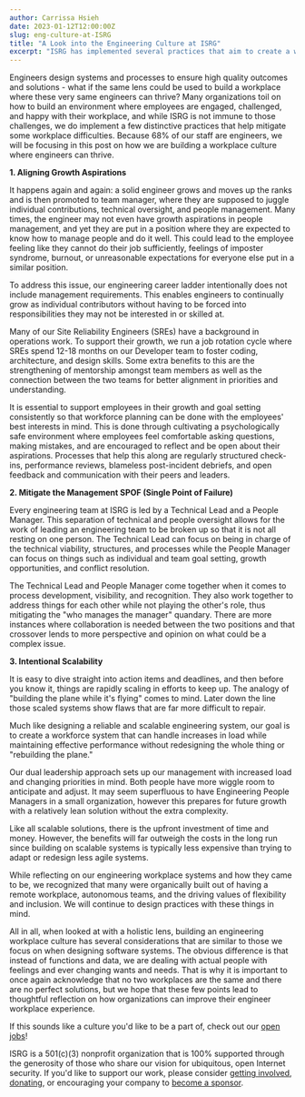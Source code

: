 ```yaml
---
author: Carrissa Hsieh
date: 2023-01-12T12:00:00Z
slug: eng-culture-at-ISRG
title: "A Look into the Engineering Culture at ISRG"
excerpt: "ISRG has implemented several practices that aim to create a workplace where engineers can thrive."
---
```


Engineers design systems and processes to ensure high quality outcomes and solutions - what if the same lens could be used to build a workplace where these very same engineers can thrive? Many organizations toil on how to build an environment where employees are engaged, challenged, and happy with their workplace, and while ISRG is not immune to those challenges, we do implement a few distinctive practices that help mitigate some workplace difficulties. Because 68% of our staff are engineers, we will be focusing in this post on how we are building a workplace culture where engineers can thrive.

**1. Aligning Growth Aspirations**

It happens again and again: a solid engineer grows and moves up the ranks and is then promoted to team manager, where they are supposed to juggle individual contributions, technical oversight, and people management. Many times, the engineer may not even have growth aspirations in people management, and yet they are put in a position where they are expected to know how to manage people and do it well. This could lead to the employee feeling like they cannot do their job sufficiently, feelings of imposter syndrome, burnout, or unreasonable expectations for everyone else put in a similar position.

To address this issue, our engineering career ladder intentionally does not include management requirements. This enables engineers to continually grow as individual contributors without having to be forced into responsibilities they may not be interested in or skilled at.

Many of our Site Reliability Engineers (SREs) have a background in operations work. To support their growth, we run a job rotation cycle where SREs spend 12-18 months on our Developer team to foster coding, architecture, and design skills. Some extra benefits to this are the strengthening of mentorship amongst team members as well as the connection between the two teams for better alignment in priorities and understanding.

It is essential to support employees in their growth and goal setting consistently so that workforce planning can be done with the employees' best interests in mind. This is done through cultivating a psychologically safe environment where employees feel comfortable asking questions, making mistakes, and are encouraged to reflect and be open about their aspirations. Processes that help this along are regularly structured check-ins, performance reviews, blameless post-incident debriefs, and open feedback and communication with their peers and leaders.

**2. Mitigate the Management SPOF (Single Point of Failure)**

Every engineering team at ISRG is led by a Technical Lead and a People Manager. This separation of technical and people oversight allows for the work of leading an engineering team to be broken up so that it is not all resting on one person. The Technical Lead can focus on being in charge of the technical viability, structures, and processes while the People Manager can focus on things such as individual and team goal setting, growth opportunities, and conflict resolution.

The Technical Lead and People Manager come together when it comes to process development, visibility, and recognition. They also work together to address things for each other while not playing the other's role, thus mitigating the "who manages the manager" quandary. There are more instances where collaboration is needed between the two positions and that crossover lends to more perspective and opinion on what could be a complex issue.

**3. Intentional Scalability**

It is easy to dive straight into action items and deadlines, and then before you know it, things are rapidly scaling in efforts to keep up. The analogy of "building the plane while it's flying" comes to mind. Later down the line those scaled systems show flaws that are far more difficult to repair.

Much like designing a reliable and scalable engineering system, our goal is to create a workforce system that can handle increases in load while maintaining effective performance without redesigning the whole thing or "rebuilding the plane."

Our dual leadership approach sets up our management with increased load and changing priorities in mind. Both people have more wiggle room to anticipate and adjust. It may seem superfluous to have Engineering People Managers in a small organization, however this prepares for future growth with a relatively lean solution without the extra complexity.

Like all scalable solutions, there is the upfront investment of time and money. However, the benefits will far outweigh the costs in the long run since building on scalable systems is typically less expensive than trying to adapt or redesign less agile systems.

While reflecting on our engineering workplace systems and how they came to be, we recognized that many were organically built out of having a remote workplace, autonomous teams, and the driving values of flexibility and inclusion. We will continue to design practices with these things in mind.

All in all, when looked at with a holistic lens, building an engineering workplace culture has several considerations that are similar to those we focus on when designing software systems. The obvious difference is that instead of functions and data, we are dealing with actual people with feelings and ever changing wants and needs. That is why it is important to once again acknowledge that no two workplaces are the same and there are no perfect solutions, but we hope that these few points lead to thoughtful reflection on how organizations can improve their engineer workplace experience.

If this sounds like a culture you'd like to be a part of, check out our [open jobs](https://www.abetterinternet.org/careers/)!

ISRG is a 501(c)(3) nonprofit organization that is 100% supported through the generosity of those who share our vision for ubiquitous, open Internet security. If you'd like to support our work, please consider [getting involved](https://www.abetterinternet.org/getinvolved/), [donating](https://www.abetterinternet.org/donate/), or encouraging your company to [become a sponsor](https://www.abetterinternet.org/sponsor/).
